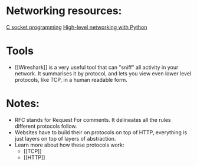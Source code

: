 # Networking resources:
[C socket programming](https://beej.us/guide/bgnet/pdf/bgnet_usl_c_1.pdf)
[High-level networking with Python](https://beej.us/guide/bgnet0/pdf/bgnet0_usl_c_1.pdf)
# Tools
- [[Wireshark]] is a very useful tool that can "sniff" all activity in your network. It summarises it by protocol, and lets you view even lower level protocols, like TCP, in a human readable form. 
# Notes:
- RFC stands for Request For comments. It delineates all the rules different protocols follow.
- Websites have to build their on protocols on top of HTTP, everything is just layers on top of layers of abstraction.
- Learn more about how these protocols work:
    - [[TCP]]
    - [[HTTP]]
